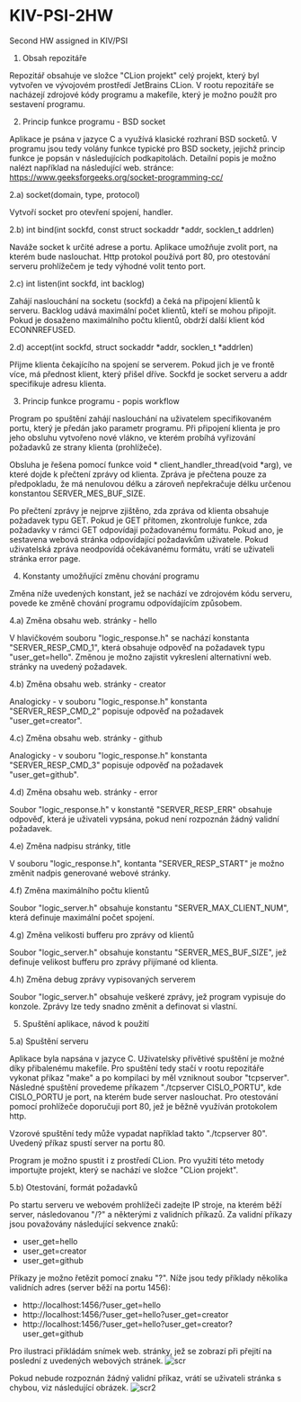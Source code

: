 # KIV-PSI-2HW
Second HW assigned in KIV/PSI
1) Obsah repozitáře

Repozitář obsahuje ve složce "CLion projekt" celý projekt, který byl vytvořen ve vývojovém prostředí JetBrains CLion. V rootu repozitáře se nacházejí zdrojové kódy programu a makefile, který je možno použít pro sestavení programu.

2) Princip funkce programu - BSD socket

Aplikace je psána v jazyce C a využívá klasické rozhraní BSD socketů. V programu jsou tedy volány funkce typické pro BSD sockety, jejichž princip funkce je popsán v následujících podkapitolách. Detailní popis je možno nalézt například na následující web. stránce: https://www.geeksforgeeks.org/socket-programming-cc/

2.a) socket(domain, type, protocol)

Vytvoří socket pro otevření spojení, handler.

2.b) int bind(int sockfd, const struct sockaddr \*addr, socklen_t addrlen)

Naváže socket k určité adrese a portu. Aplikace umožňuje zvolit port, na kterém bude naslouchat. Http protokol používá port 80, pro otestování serveru prohlížečem je tedy výhodné volit tento port.

2.c) int listen(int sockfd, int backlog)

Zahájí naslouchání na socketu (sockfd) a čeká na připojení klientů k serveru. Backlog udává maximální počet klientů, kteří se mohou připojit. Pokud je dosaženo maximálního počtu klientů, obdrží další klient kód ECONNREFUSED.

2.d) accept(int sockfd, struct sockaddr \*addr, socklen_t \*addrlen)

Přijme klienta čekajícího na spojení se serverem. Pokud jich je ve frontě více, má přednost klient, který přišel dříve. Sockfd je socket serveru a addr specifikuje adresu klienta.

3) Princip funkce programu - popis workflow

Program po spuštění zahájí naslouchání na uživatelem specifikovaném portu, který je předán jako parametr programu. Při připojení klienta je pro jeho obsluhu vytvořeno nové vlákno, ve kterém probíhá vyřizování požadavků ze strany klienta (prohlížeče).

Obsluha je řešena pomocí funkce void * client_handler_thread(void \*arg), ve které dojde k přečtení zprávy od klienta. Zpráva je přečtena pouze za předpokladu, že má nenulovou délku a zároveň nepřekračuje délku určenou konstantou SERVER_MES_BUF_SIZE.

Po přečtení zprávy je nejprve zjištěno, zda zpráva od klienta obsahuje požadavek typu GET. Pokud je GET přítomen, zkontroluje funkce, zda požadavky v rámci GET odpovídají požadovanému formátu. Pokud ano, je sestavena webová stránka odpovídající požadavkům uživatele. Pokud uživatelská zpráva neodpovídá očekávanému formátu, vrátí se uživateli stránka error page.

4) Konstanty umožňující změnu chování programu

Změna níže uvedených konstant, jež se nachází ve zdrojovém kódu serveru, povede ke změně chování programu odpovídajícím způsobem.

4.a) Změna obsahu web. stránky - hello

V hlavičkovém souboru "logic_response.h" se nachází konstanta "SERVER_RESP_CMD_1", která obsahuje odpověď na požadavek typu "user_get=hello". Změnou je možno zajistit vykreslení alternativní web. stránky na uvedený požadavek.

4.b) Změna obsahu web. stránky - creator

Analogicky - v souboru "logic_response.h" konstanta "SERVER_RESP_CMD_2" popisuje odpověď na požadavek "user_get=creator".

4.c) Změna obsahu web. stránky - github

Analogicky - v souboru "logic_response.h" konstanta "SERVER_RESP_CMD_3" popisuje odpověď na požadavek "user_get=github".

4.d) Změna obsahu web. stránky - error

Soubor "logic_response.h" v konstantě "SERVER_RESP_ERR" obsahuje odpověď, která je uživateli vypsána, pokud není rozpoznán žádný validní požadavek.

4.e) Změna nadpisu stránky, title

V souboru "logic_response.h", kontanta "SERVER_RESP_START" je možno změnit nadpis generované webové stránky.

4.f) Změna maximálního počtu klientů

Soubor "logic_server.h" obsahuje konstantu "SERVER_MAX_CLIENT_NUM", která definuje maximální počet spojení.

4.g) Změna velikosti bufferu pro zprávy od klientů

Soubor "logic_server.h" obsahuje konstantu "SERVER_MES_BUF_SIZE", jež definuje velikost bufferu pro zprávy přijímané od klienta.

4.h) Změna debug zprávy vypisovaných serverem

Soubor "logic_server.h" obsahuje veškeré zprávy, jež program vypisuje do konzole. Zprávy lze tedy snadno změnit a definovat si vlastní.

5) Spuštění aplikace, návod k použití

5.a) Spuštění serveru

Aplikace byla napsána v jazyce C. Uživatelsky přívětivé spuštění je možné díky přibalenému makefile. Pro spuštění tedy stačí v rootu repozitáře vykonat příkaz "make" a po kompilaci by měl vzniknout soubor "tcpserver". Následné spuštění provedeme příkazem "./tcpserver CISLO_PORTU", kde CISLO_PORTU je port, na kterém bude server naslouchat. Pro otestování pomocí prohlížeče doporučuji port 80, jež je běžně využíván protokolem http.

Vzorové spuštění tedy může vypadat například takto "./tcpserver 80". Uvedený příkaz spustí server na portu 80.

Program je možno spustit i z prostředí CLion. Pro využití této metody importujte projekt, který se nachází ve složce "CLion projekt".

5.b) Otestování, formát požadavků

Po startu serveru ve webovém prohlížeči zadejte IP stroje, na kterém běží server, následovanou "/?" a některými z validních příkazů. Za validní příkazy jsou považovány následující sekvence znaků:
- user_get=hello
- user_get=creator
- user_get=github

Příkazy je možno řetězit pomocí znaku "?". Níže jsou tedy příklady několika validních adres (server běží na portu 1456):
- http://localhost:1456/?user_get=hello
- http://localhost:1456/?user_get=hello?user_get=creator
- http://localhost:1456/?user_get=hello?user_get=creator?user_get=github

Pro ilustraci přikládám snímek web. stránky, jež se zobrazí při přejití na poslední z uvedených webových stránek.
![scr](https://user-images.githubusercontent.com/44243474/161376976-f0ebeac1-999e-4ef0-abbb-ee2cf7e34833.png)

Pokud nebude rozpoznán žádný validní příkaz, vrátí se uživateli stránka s chybou, viz následující obrázek.
![scr2](https://user-images.githubusercontent.com/44243474/161377095-6f413ec2-ae4c-40f6-9e1d-4ad17567a5a3.png)
